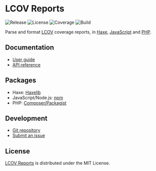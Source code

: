 # LCOV Reports
![Release](https://img.shields.io/badge/release-v0.1.0-brightgreen.svg) ![License](https://img.shields.io/badge/license-MIT-blue.svg) ![Coverage](https://coveralls.io/repos/github/cedx/lcov.hx/badge.svg) ![Build](https://github.com/cedx/lcov.hx/workflows/build/badge.svg)

Parse and format [LCOV](http://ltp.sourceforge.net/coverage/lcov.php) coverage reports, in [Haxe](https://haxe.org), [JavaScript](https://developer.mozilla.org/en-US/docs/Web/JavaScript) and [PHP](https://www.php.net).

## Documentation
- [User guide](https://docs.belin.io/lcov.hx)
- [API reference](https://api.belin.io/lcov.hx)

## Packages
- Haxe: [Haxelib](https://lib.haxe.org/p/lcov)
- JavaScript/Node.js: [npm](https://www.npmjs.com/package/@cedx/lcov.hx)
- PHP: [Composer/Packagist](https://packagist.org/packages/cedx/lcov.hx)

## Development
- [Git repository](https://git.belin.io/cedx/lcov.hx)
- [Submit an issue](https://git.belin.io/cedx/lcov.hx/issues)

## License
[LCOV Reports](https://docs.belin.io/lcov.hx) is distributed under the MIT License.
